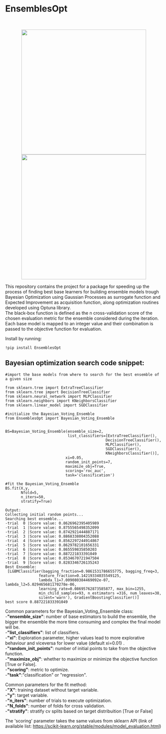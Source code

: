 # EnsemblesOpt 
<br/>



<p align="middle">
  
  <img src="https://user-images.githubusercontent.com/62545181/193418013-ffe15020-43cb-40a6-b230-a8c6136c13a8.gif" width="400" />
  <img src="https://user-images.githubusercontent.com/62545181/193418034-4cdb4aab-0d6d-410b-a648-841999caf560.gif" width="400" /> 
</p>

This repository contains the project for a package for speeding up the process of finding best base learners for building ensemble models trough Bayesian Optimization using Gaussian Processes as surrogate function and Expected Improvement as acquisition function, along optimization routines developed using Optuna library.<br/>
The black-box function is defined as the n cross-validation score of the chosen evaluation metric for the ensemble considered during the iteration. Each base model is mapped to an integer value and their combination is passed to the objective function for evaluation.

Install by running:

```
!pip install EnsemblesOpt
```

## Bayesian optimization search code snippet:

```
#import the base models from where to search for the best ensemble of a given size

from sklearn.tree import ExtraTreeClassifier
from sklearn.tree import DecisionTreeClassifier
from sklearn.neural_network import MLPClassifier
from sklearn.neighbors import KNeighborsClassifier
from sklearn.linear_model import SGDClassifier
```


```
#initialize the Bayesian_Voting_Ensemble
from EnsemblesOpt import Bayesian_Voting_Ensemble


BS=Bayesian_Voting_Ensemble(ensemble_size=2,
                            list_classifiers=[ExtraTreeClassifier(),
                                             DecisionTreeClassifier(),
                                             MLPClassifier(),
                                             SGDClassifier(),
                                             KNeighborsClassifier()],
                           xi=0.05,
                           random_init_points=7,
                           maximize_obj=True,
                           scoring='roc_auc',
                           task='classification')
                           
#fit the Bayesian_Voting_Ensemble                         
BS.fit(X,y,
       Nfold=5,
       n_iters=50,
       stratify=True)
       
Output:
Collecting initial random points...
Searching best ensemble...
-trial  0 |Score value: 0.8626962395405989
-trial  1 |Score value: 0.8755565498352099
-trial  2 |Score value: 0.8742921444887171
-trial  3 |Score value: 0.8868338004352088
-trial  4 |Score value: 0.8562297244914867
-trial  5 |Score value: 0.8629782101656331
-trial  6 |Score value: 0.865559835850203
-trial  7 |Score value: 0.887221833391049
-trial  8 |Score value: 0.8534670721947504
-trial  9 |Score value: 0.8283346726135243
Best Ensemble:
 [LGBMClassifier(bagging_fraction=0.9861531786655775, bagging_freq=3,
               feature_fraction=0.14219334035549125,
               lambda_l1=7.009080384469092e-07, lambda_l2=5.029465681170278e-06,
               learning_rate=0.08695762873585877, max_bin=1255,
               min_child_samples=93, n_estimators =316, num_leaves=38,
               silent='warn'), GradientBoostingClassifier()] 
best score 0.887221833391049
```

Common parameters for the Bayesian_Voting_Ensemble class:<br/>
-**"ensemble_size"**: number of base estimators to build the ensemble, the bigger the ensemble the more time consuming and complex the final model will be.<br/>
-**"list_classifiers"**: list of classifiers.<br/>
-**"xi"**: Exploration parameter, higher values lead to more explorative behaviour and viceversa for lower value (default xi=0.01) .<br/>
-**"random_init_points"**: number of initial points to take from the objective function.<br/>
-**"maximize_obj"**: whether to maximize or minimize the objective function [True or False].<br/>
-**"scoring"**: metric to optimize.<br/>
-**"task"**:"classification" or "regression".<br/>

Common parameters for the fit method:<br/>
-**"X"**: training dataset without target variable.<br/>
-**"y"**: target variable.<br/>
-**"n_iters"**: number of trials to execute optimization.<br/>
-**"N_folds"**: number of folds for cross validation.<br/>
-**"stratify"**: stratify cv splits based on target distribuition [True or False]<br/>

The 'scoring' parameter takes the same values from sklearn API (link of available list: https://scikit-learn.org/stable/modules/model_evaluation.html)




